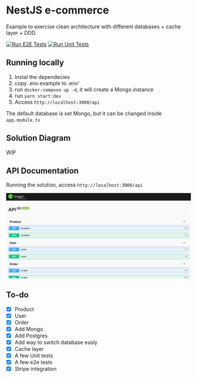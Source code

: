 # NestJS e-commerce

Example to exercise clean architecture with different databases + cache layer + DDD.

[![Run E2E Tests](https://github.com/henriqueweiand/nestjs-ecommerce/actions/workflows/run-e2e-tests.yml/badge.svg)](https://github.com/henriqueweiand/nestjs-ecommerce/actions/workflows/run-e2e-tests.yml)
[![Run Unit Tests](https://github.com/henriqueweiand/nestjs-ecommerce/actions/workflows/run-unit-tests.yml/badge.svg)](https://github.com/henriqueweiand/nestjs-ecommerce/actions/workflows/run-unit-tests.yml)

## Running locally

1. Instal the dependecies
2. copy .env.example to .env'
3. run `docker-compose up -d`, it will create a Mongo instance
4. run `yarn start:dev`
5. Access `http://localhost:3000/api`

The default database is set Mongo, but it can be changed inside `app.module.ts`

## Solution Diagram

WIP

## API Documentation

Running the solution, access `http://localhost:3000/api`

![Preview](https://github.com/henriqueweiand/nestjs-ecommerce/blob/master/assets/swagger.png)

## To-do

- [x] Product
- [x] User
- [x] Order
- [x] Add Mongo
- [x] Add Postgres
- [x] Add way to switch database easly
- [x] Cache layer
- [x] A few Unit tests
- [x] A few e2e tests
- [x] Stripe integration

